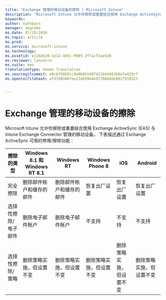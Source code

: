 ```yaml
---
title: "Exchange 管理的移动设备的擦除 | Microsoft Intune"
description: "Microsoft Intune 允许你擦除或重置结合使用 Exchange ActiveSync (EAS) 与 Intune Exchange Connector 管理的移动设备"
keywords: 
author: nathbarn
manager: angrobe
ms.date: 07/25/2016
ms.topic: article
ms.prod: 
ms.service: microsoft-intune
ms.technology: 
ms.assetid: e116b620-1e12-4b5c-9905-2f7acf2ae530
ms.reviewer: lancecra
ms.suite: ems
translationtype: Human Translation
ms.sourcegitcommit: e9cbf5858cc4e860b540f421b6d463b8e7a429cf
ms.openlocfilehash: afd7d0586fee23a699e4e92708b8de9d1f910323


---
```



# Exchange 管理的移动设备的擦除
Microsoft Intune 允许你擦除或重置结合使用 Exchange ActiveSync (EAS) 与 Intune Exchange Connector 管理的移动设备。 下表描述通过 Exchange ActiveSync 可用的停用/擦除功能：

|擦除的类型|Windows 8.1 和 Windows RT 8.1|Windows RT|Windows Phone 8|iOS|Android|
|----------------|----------------------------------|--------------|-------------------|-------|-----------|
|完全擦除|删除邮件帐户和缓存的邮件|删除邮件帐户和缓存的邮件|恢复出厂设置|恢复出厂设置|恢复出厂设置|
|选择性擦除/电子邮件|删除电子邮件帐户|删除电子邮件帐户|不支持|不支持|不支持|
|选择性擦除/策略|删除策略实施，但设置不变|删除策略实施，但设置不变|删除策略实施，但设置不变|删除策略实施，但设置不变|删除策略实施，但设置不变|



<!--HONumber=Jul16_HO4-->


